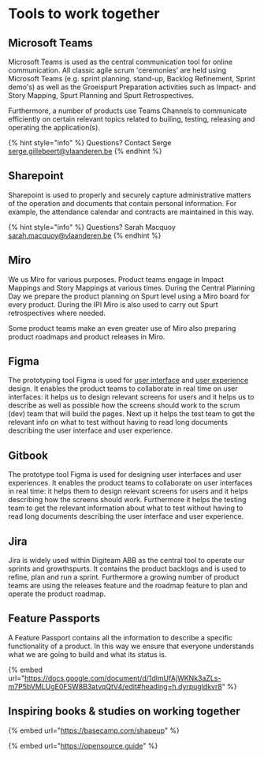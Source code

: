 # Tools to work together

## Microsoft Teams

Microsoft Teams is used as the central communication tool for online communication. All classic agile scrum 'ceremonies' are held using Microsoft Teams (e.g. sprint planning. stand-up, Backlog Refinement, Sprint demo's) as well as the Groeispurt Preparation activities such as Impact- and Story Mapping, Spurt Planning and Spurt Retrospectives.

Furthermore, a number of products use Teams Channels to communicate efficiently on certain relevant topics related to builing, testing, releasing and operating the application(s).

{% hint style="info" %}
Questions? Contact Serge [serge.gillebeert@vlaanderen.be](mailto:serge.gillebeert@vlaanderen.be)
{% endhint %}

## Sharepoint

Sharepoint is used to properly and securely capture administrative matters of the operation and documents that contain personal information. For example, the attendance calendar and contracts are maintained in this way.

{% hint style="info" %}
Questions? Sarah Macquoy [sarah.macquoy@vlaanderen.be](mailto:sarah.macquoy@vlaanderen.be)
{% endhint %}

## Miro

We us Miro for various purposes. Product teams engage in Impact Mappings and Story Mappings at various times. During the Central Planning Day we prepare the product planning on Spurt level using a Miro board for every product. During the IPI Miro is also used to carry out Spurt retrospectives where needed.

Some product teams make an even greater use of Miro also preparing product roadmaps and product releases in Miro.&#x20;

## Figma

The prototyping tool Figma is used for [user interface](https://en.wikipedia.org/wiki/User\_interface\_design) and [user experience](https://en.wikipedia.org/wiki/User\_experience\_design) design. It enables the product teams to collaborate in real time on user interfaces: it helps us to design relevant screens for users and it helps us to describe as well as possible how the screens should work to the scrum (dev) team that will build the pages. Next up it helps the test team to get the relevant info on what to test without having to read long documents describing the user interface and user experience.

## Gitbook

The prototype tool Figma is used for designing user interfaces and user experiences. It enables the product teams to collaborate on user interfaces in real time: it helps them to design relevant screens for users and it helps describing how the screens should work. Furthermore it helps the testing team to get the relevant information about what to test without having to read long documents describing the user interface and user experience.

## Jira

Jira is widely used within Digiteam ABB as the central tool to operate our sprints and growthspurts. It contains the product backlogs and is used to refine, plan and run a sprint. Furthermore a growing number of product teams are using the releases feature and the roadmap feature to plan and operate the product roadmap.

## Feature Passports

A Feature Passport contains all the information to describe a specific functionality of a product. In this way we ensure that everyone understands what we are going to build and what its status is.

{% embed url="https://docs.google.com/document/d/1dlmUfAjWKNk3aZLs-m7P5bVMLUgE0FSW8B3atvqQtV4/edit#heading=h.dyrpugldkvr8" %}



## Inspiring books & studies on working together

{% embed url="https://basecamp.com/shapeup" %}

{% embed url="https://opensource.guide" %}
